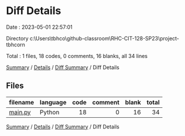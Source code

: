 # Diff Details

Date : 2023-05-01 22:57:01

Directory c:\\Users\\tbhco\\github-classroom\\RHC-CIT-128-SP23\\project-tbhcorn

Total : 1 files,  18 codes, 0 comments, 16 blanks, all 34 lines

[Summary](results.md) / [Details](details.md) / [Diff Summary](diff.md) / Diff Details

## Files
| filename | language | code | comment | blank | total |
| :--- | :--- | ---: | ---: | ---: | ---: |
| [main.py](/main.py) | Python | 18 | 0 | 16 | 34 |

[Summary](results.md) / [Details](details.md) / [Diff Summary](diff.md) / Diff Details
